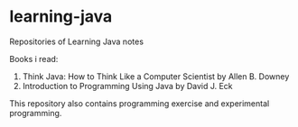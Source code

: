 # learning-java
Repositories of Learning Java notes

Books i read:
1. Think Java: How to Think Like a Computer Scientist by Allen B. Downey
2. Introduction to Programming Using Java by David J. Eck

This repository also contains programming exercise and experimental programming.
